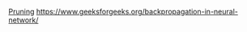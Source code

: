 [Pruning](http://www.cs.bc.edu/~alvarez/ML/statPruning.html)
https://www.geeksforgeeks.org/backpropagation-in-neural-network/